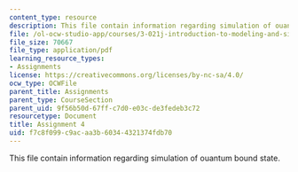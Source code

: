 ```yaml
---
content_type: resource
description: This file contain information regarding simulation of ouantum bound state.
file: /ol-ocw-studio-app/courses/3-021j-introduction-to-modeling-and-simulation-spring-2012/f7c8f099c9acaa3b60344321374fdb70_MIT3_021JS12_HW4.pdf
file_size: 70667
file_type: application/pdf
learning_resource_types:
- Assignments
license: https://creativecommons.org/licenses/by-nc-sa/4.0/
ocw_type: OCWFile
parent_title: Assignments
parent_type: CourseSection
parent_uid: 9f56b50d-67ff-c7d0-e03c-de3fedeb3c72
resourcetype: Document
title: Assignment 4
uid: f7c8f099-c9ac-aa3b-6034-4321374fdb70
---
```

This file contain information regarding simulation of ouantum bound state.